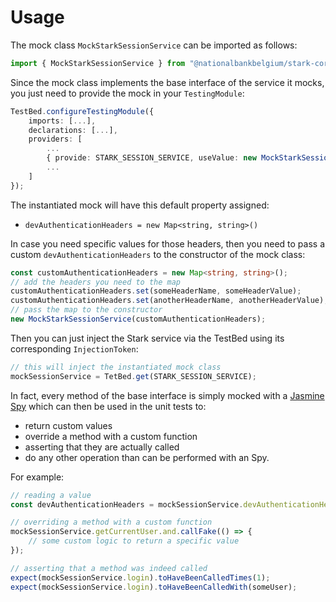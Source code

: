 # Usage

The mock class `MockStarkSessionService` can be imported as follows:

```typescript
import { MockStarkSessionService } from "@nationalbankbelgium/stark-core/testing";
```

Since the mock class implements the base interface of the service it mocks, you just need to provide the mock in your `TestingModule`:

```typescript
TestBed.configureTestingModule({
    imports: [...],
    declarations: [...],
    providers: [
        ...
        { provide: STARK_SESSION_SERVICE, useValue: new MockStarkSessionService() },
        ...
    ]
});
```

The instantiated mock will have this default property assigned:

-   `devAuthenticationHeaders = new Map<string, string>()`

In case you need specific values for those headers, then you need to pass a custom `devAuthenticationHeaders`
to the constructor of the mock class:

```typescript
const customAuthenticationHeaders = new Map<string, string>();
// add the headers you need to the map
customAuthenticationHeaders.set(someHeaderName, someHeaderValue);
customAuthenticationHeaders.set(anotherHeaderName, anotherHeaderValue);
// pass the map to the constructor
new MockStarkSessionService(customAuthenticationHeaders);
```

Then you can just inject the Stark service via the TestBed using its corresponding `InjectionToken`:

```typescript
// this will inject the instantiated mock class
mockSessionService = TetBed.get(STARK_SESSION_SERVICE);
```

In fact, every method of the base interface is simply mocked
with a [Jasmine Spy](https://jasmine.github.io/api/3.5/Spy.html) which can then be used in the unit tests to:

-   return custom values
-   override a method with a custom function
-   asserting that they are actually called
-   do any other operation than can be performed with an Spy.

For example:

```typescript
// reading a value
const devAuthenticationHeaders = mockSessionService.devAuthenticationHeaders;

// overriding a method with a custom function
mockSessionService.getCurrentUser.and.callFake(() => {
	// some custom logic to return a specific value
});

// asserting that a method was indeed called
expect(mockSessionService.login).toHaveBeenCalledTimes(1);
expect(mockSessionService.login).toHaveBeenCalledWith(someUser);
```
